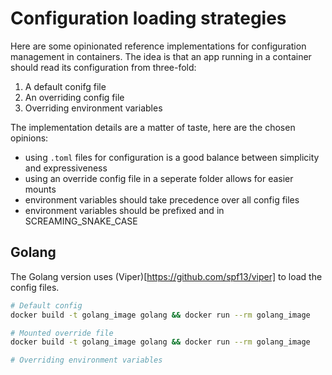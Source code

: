 # Configuration loading strategies
Here are some opinionated reference implementations for configuration management in containers. The idea is that an app running in a container should read its configuration from three-fold:

1. A default conifg file
2. An overriding config file
3. Overriding environment variables

The implementation details are a matter of taste, here are the chosen opinions:

- using `.toml` files for configuration is a good balance between simplicity and expressiveness
- using an override config file in a seperate folder allows for easier mounts
- environment variables should take precedence over all config files
- environment variables should be prefixed and in SCREAMING_SNAKE_CASE

## Golang
The Golang version uses (Viper)[https://github.com/spf13/viper] to load the config files.

```bash
# Default config
docker build -t golang_image golang && docker run --rm golang_image

# Mounted override file
docker build -t golang_image golang && docker run --rm golang_image

# Overriding environment variables

```